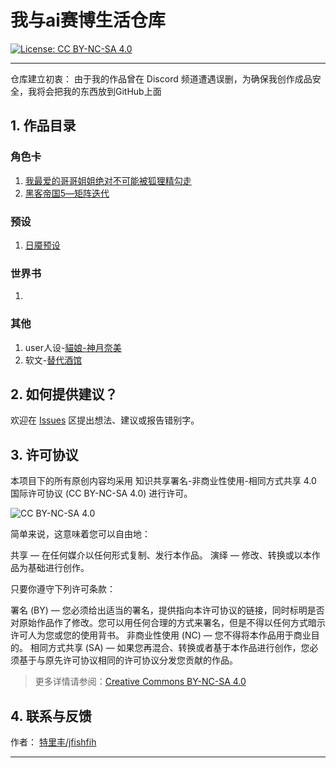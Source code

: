 # 我与ai赛博生活仓库

[![License: CC BY-NC-SA 4.0](https://img.shields.io/badge/License-CC%20BY--NC--SA%204.0-lightgrey.svg)](https://creativecommons.org/licenses/by-nc-sa/4.0/)

---
仓库建立初衷： 由于我的作品曾在 Discord 频道遭遇误删，为确保我创作成品安全，我将会把我的东西放到GitHub上面

## 1. 作品目录
### 角色卡
1. [我最爱的哥哥姐姐绝对不可能被狐狸精勾走](https://github.com/Hai-de/Cyber_Character_Card_Family_Tree/blob/main/角色卡/我最爱的哥哥姐姐绝对不可能被狐狸精勾走.png)
2. [黑客帝国5―矩阵迭代](https://github.com/Hai-de/Cyber_Character_Card_Family_Tree/blob/main/角色卡/黑客帝国5―矩阵迭代.png)
### 预设
1. [日魇预设](https://github.com/Hai-de/Cyber_Character_Card_Family_Tree/tree/main/预设)
### 世界书
1. 
### 其他
1. user人设-[貓娘-神月奈美](https://github.com/Hai-de/Cyber_Character_Card_Family_Tree/blob/main/user人设/貓娘-神月奈美.yaml)
2. 软文-[替代酒馆](https://github.com/Hai-de/Cyber_Character_Card_Family_Tree/blob/main/文章/替代酒馆.md)

## 2. 如何提供建议？
   欢迎在 [Issues](https://github.com/Hai-de/Cyber_Character_Card_Family_Tree/issues) 区提出想法、建议或报告错别字。

## 3. 许可协议

本项目下的所有原创内容均采用 知识共享署名-非商业性使用-相同方式共享 4.0 国际许可协议 (CC BY-NC-SA 4.0) 进行许可。

![CC BY-NC-SA 4.0](https://licensebuttons.net/l/by-nc-sa/4.0/88x31.png)

简单来说，这意味着您可以自由地：

   共享 — 在任何媒介以任何形式复制、发行本作品。
   演绎 — 修改、转换或以本作品为基础进行创作。

只要你遵守下列许可条款：

   署名 (BY) — 您必须给出适当的署名，提供指向本许可协议的链接，同时标明是否对原始作品作了修改。您可以用任何合理的方式来署名，但是不得以任何方式暗示许可人为您或您的使用背书。
   非商业性使用 (NC) — 您不得将本作品用于商业目的。
   相同方式共享 (SA) — 如果您再混合、转换或者基于本作品进行创作，您必须基于与原先许可协议相同的许可协议分发您贡献的作品。

> 更多详情请参阅：[Creative Commons BY-NC-SA 4.0](https://creativecommons.org/licenses/by-nc-sa/4.0/deed.zh-hans)

## 4. 联系与反馈

   作者： [特里丰/jfishfih](https://github.com/Hai-de)

---
